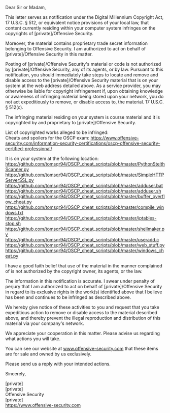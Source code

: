 Dear Sir or Madam,  
  
This letter serves as notification under the Digital Millennium Copyright Act, 17 U.S.C. § 512, or equivalent notice provisions of your local law, that content currently residing within your computer system infringes on the copyrights of [private]/Offensive Security.  
  
Moreover, the material contains proprietary trade secret information belonging to Offensive Security. I am authorized to act on behalf of [private]/Offensive Security in this matter.  
  
Posting of [private]/Offensive Security's material or code is not authorized by [private]/Offensive Security, any of its agents, or by law. Pursuant to this notification, you should immediately take steps to locate and remove and disable access to the [private]/Offensive Security material that is on your system at the web address detailed above. As a service provider, you may otherwise be liable for copyright infringement if, upon obtaining knowledge or awareness of infringing material being stored upon your network, you do not act expeditiously to remove, or disable access to, the material. 17 U.S.C. § 512(c).  
  
The infringing material residing on your system is course material and it is copyrighted by and proprietary to [private]/Offensive Security.  
  
List of copyrighted works alleged to be infringed:  
Cheats and spoilers for the OSCP exam: https://www.offensive-security.com/information-security-certifications/oscp-offensive-security-certified-professional/  
  
It is on your system at the following location:  
https://github.com/tomsqr94/OSCP_cheat_scripts/blob/master/PythonStelthScanner.py  
https://github.com/tomsqr94/OSCP_cheat_scripts/blob/master/SimpleHTTPServerSSL.py  
https://github.com/tomsqr94/OSCP_cheat_scripts/blob/master/adduser.bat  
https://github.com/tomsqr94/OSCP_cheat_scripts/blob/master/adduser.sh  
https://github.com/tomsqr94/OSCP_cheat_scripts/blob/master/buffer_overflow_cheat.py  
https://github.com/tomsqr94/OSCP_cheat_scripts/blob/master/compile_windows.txt  
https://github.com/tomsqr94/OSCP_cheat_scripts/blob/master/iptables-stop.sh  
https://github.com/tomsqr94/OSCP_cheat_scripts/blob/master/shellmaker.py  
https://github.com/tomsqr94/OSCP_cheat_scripts/blob/master/useradd.c  
https://github.com/tomsqr94/OSCP_cheat_scripts/blob/master/web_stuff.py  
https://github.com/tomsqr94/OSCP_cheat_scripts/blob/master/windows_cheat.py  
  
I have a good faith belief that use of the material in the manner complained of is not authorized by the copyright owner, its agents, or the law.  
  
The information in this notification is accurate. I swear under penalty of perjury that I am authorized to act on behalf of [private]/Offensive Security in regard to its exclusive rights in the work(s) identified above that I believe has been and continues to be infringed as described above.  
  
We hereby give notice of these activities to you and request that you take expeditious action to remove or disable access to the material described above, and thereby prevent the illegal reproduction and distribution of this material via your company's network.  
  
We appreciate your cooperation in this matter. Please advise us regarding what actions you will take.  
  
You can see our website at www.offensive-security.com that these items are for sale and owned by us exclusively.  
  
Please send us a reply with your intended actions.  
  
Sincerely,  
  
[private]   
[private]   
Offensive Security  
[private]    
https://www.offensive-security.com  
